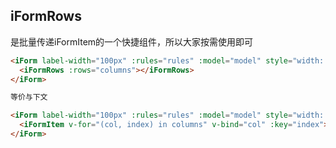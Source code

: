 ## iFormRows

是批量传递iFormItem的一个快捷组件，所以大家按需使用即可

```html
<iForm label-width="100px" :rules="rules" :model="model" style="width: 500px;" ref="ruleForm">
  <iFormRows :rows="columns"></iFormRows>
</iForm>

等价与下文

<iForm label-width="100px" :rules="rules" :model="model" style="width: 500px;" ref="ruleForm">
  <iFormItem v-for="(col, index) in columns" v-bind="col" :key="index"></iFormItem>
</iForm>

```

